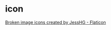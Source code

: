 # icon

<a href="https://www.flaticon.com/free-icons/broken-image" title="broken image icons">Broken image icons created by JessHG - Flaticon</a>